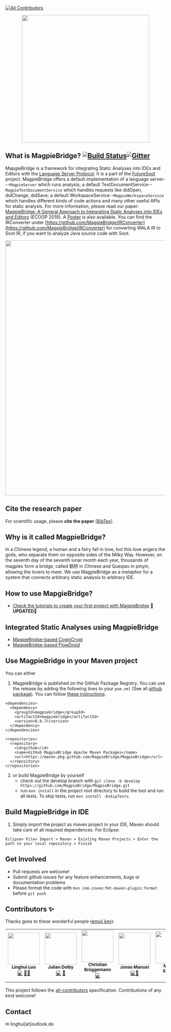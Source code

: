 
<!-- ALL-CONTRIBUTORS-BADGE:START - Do not remove or modify this section -->
[![All Contributors](https://img.shields.io/badge/all_contributors-7-orange.svg?style=flat-square)](#contributors-)
<!-- ALL-CONTRIBUTORS-BADGE:END -->
<p align="center">
<img src="https://github.com/MagpieBridge/MagpieBridge/blob/develop/doc/logshort.png" width="400">
</p> 

## What is MagpieBridge? [![Build Status](https://travis-ci.com/MagpieBridge/MagpieBridge.svg?branch=develop)](https://travis-ci.com/MagpieBridge/MagpieBridge)[![Gitter](https://badges.gitter.im/MagpieBridgeHelp/community.svg)](https://gitter.im/MagpieBridgeHelp/community?utm_source=badge&utm_medium=badge&utm_campaign=pr-badge)

MapgieBridge is a framework for integrating Static Analyses into IDEs and Editors with the [Language Server Protocol](https://microsoft.github.io/language-server-protocol/specification). It is a part of the [FutureSoot](http://sable.github.io/soot/future-soot/) project. MagpieBridge offers a default implementation of a language server---`MagpieServer` which runs analysis; a default TextDocumentService--`MagpieTextDocumentService` which handles requests like didOpen, didChange, didSave; a default WorkspaceService--`MagpieWorkspaceService` which handles different kinds of code actions and many other useful APIs for static analysis. For more information, please read our paper:
[MagpieBridge: A General Approach to Integrating Static Analyses into IDEs and Editors](https://drops.dagstuhl.de/opus/volltexte/2019/10813/pdf/LIPIcs-ECOOP-2019-21.pdf) (ECOOP 2019).
A [Poster](https://linghuiluo.github.io/ECOOP19MagpieBridgePoster.pdf) is also available. You can find the IRConverter under  [https://github.com/MagpieBridge/IRConverter](https://github.com/MagpieBridge/IRConverter) for converting WALA IR to Soot IR, if you want to analyze Java source code with Soot. 

<img src="https://github.com/MagpieBridge/MagpieBridge/blob/master/doc/goal.PNG"  width="800">

## Cite the research paper
For scientific usage, please **cite the paper** [[BibTex](https://drops.dagstuhl.de/opus/volltexte/2019/10813/)].

## Why is it called MagpieBridge?
In a Chinese legend, a human and a fairy fall in love, but this love angers the gods, who separate them
on opposite sides of the Milky Way. However, on the seventh day of the seventh lunar month each year,
thousands of magpies form a bridge, called 鹊桥 in Chinese and Queqiao in pinyin, allowing the lovers
to meet. We use MagpieBridge as a metaphor for a system that connects arbitrary static analysis to arbitrary IDE.

## How to use MapgieBridge?
- [Check the tutorials to create your first project with MagpieBridge](https://github.com/MagpieBridge/MagpieBridge/wiki) :star2:**UPDATED**:star2: 

## Integrated Static Analyses using MagpieBridge
- [MagpieBridge-based CogniCrypt](https://github.com/MagpieBridge/CryptoLSPDemo)
- [MagpieBridge-based FlowDroid](https://github.com/MagpieBridge/FlowDroidLSPDemo)

## Use MagpieBridge in your Maven project
You can either 
1. MagpieBridge is published on the GitHub Package Registry. You can use the release by adding the following lines to your `pom.xml` (See all [github package](https://github.com/MagpieBridge/MagpieBridge/packages/62902?version=0.0.7)). You can follow [these instructions](https://github.com/MagpieBridge/MagpieBridge/wiki/Tutorial-3.-How-To-Install-a-GitHub-Maven-Package). 
````
<dependencies>
  <dependency>
    <groupId>magpiebridge</groupId>
    <artifactId>magpiebridge</artifactId>
    <version>0.0.7</version>
  </dependency>
</dependencies>

<repositories>
  <repository>
    <id>github</id>
    <name>GitHub MagpieBridge Apache Maven Packages</name>
    <url>https://maven.pkg.github.com/MagpieBridge/MagpieBridge</url>
  </repository>
</repositories>
````

2. or build MagpieBridge by yourself 
    -  check out the develop branch with `git clone -b develop https://github.com/MagpieBridge/MagpieBridge.git`
    -  run `mvn install` in the project root directory to build the tool and run all tests. To skip tests, run `mvn install -DskipTests`.

## Build MagpieBridge in IDE
1. Simply import the project as maven project in your IDE, Maven should take care of all required dependences. For Eclipse: 
```
Eclipse> File> Import > Maven > Existing Maven Projects > Enter the path to your local repository > Finish
```
## Get Involved
- Pull requests are welcome!
- Submit github issues for any feature enhancements, bugs or documentation problems
- Please format the code with `mvn com.coveo:fmt-maven-plugin:format` before `git push`

## Contributors ✨

Thanks goes to these wonderful people ([emoji key](https://allcontributors.org/docs/en/emoji-key)):

<!-- ALL-CONTRIBUTORS-LIST:START - Do not remove or modify this section -->
<!-- prettier-ignore-start -->
<!-- markdownlint-disable -->
<table>
  <tr>
    <td align="center"><a href="https://linghuiluo.github.io/"><img src="https://avatars3.githubusercontent.com/u/18470909?v=4" width="100px;" alt=""/><br /><sub><b>Linghui Luo</b></sub></a><br /><a href="https://github.com/MagpieBridge/MagpieBridge/commits?author=linghuiluo" title="Code">💻</a> <a href="#design-linghuiluo" title="Design">🎨</a><a href="https://github.com/MagpieBridge/MagpieBridge/commits?author=linghuiluo" title="Documentation">📖</a></td>
    <td align="center"><a href="http://researcher.watson.ibm.com/researcher/view.php?person=us-dolby"><img src="https://avatars0.githubusercontent.com/u/1652606?v=4" width="100px;" alt=""/><br /><sub><b>Julian Dolby</b></sub></a><br /><a href="https://github.com/MagpieBridge/MagpieBridge/commits?author=juliandolby" title="Code">💻</a> <a href="#design-juliandolby" title="Design">🎨</a></td>
    <td align="center"><a href="https://cbruegg.com"><img src="https://avatars0.githubusercontent.com/u/175421?v=4" width="100px;" alt=""/><br /><sub><b>Christian Brüggemann</b></sub></a><br /><a href="https://github.com/MagpieBridge/MagpieBridge/commits?author=cbruegg" title="Code">💻</a></td>
    <td align="center"><a href="https://github.com/jonasmanuel"><img src="https://avatars1.githubusercontent.com/u/8150255?v=4" width="100px;" alt=""/><br /><sub><b>Jonas Manuel</b></sub></a><br /><a href="https://github.com/MagpieBridge/MagpieBridge/commits?author=jonasmanuel" title="Code">💻</a><a href="https://github.com/MagpieBridge/MagpieBridge/commits?author=jonasmanuel" title="Code">📖</a></td>
    <td align="center"><a href="https://github.com/swissiety"><img src="https://avatars0.githubusercontent.com/u/5645864?v=4" width="100px;" alt=""/><br /><sub><b>Markus Schmidt</b></sub></a><br /><a href="https://github.com/MagpieBridge/MagpieBridge/commits?author=swissiety" title="Tests">⚠️</a></td>
    <td align="center"><a href="http://joaocpereira.me"><img src="https://avatars0.githubusercontent.com/u/6281876?v=4" width="100px;" alt=""/><br /><sub><b>João Pereira</b></sub></a><br /><a href="https://github.com/MagpieBridge/MagpieBridge/issues?q=author%3Ajcp19" title="Bug reports">🐛</a></td>
    <td align="center"><a href="https://github.com/SvenEV"><img src="https://avatars3.githubusercontent.com/u/5737127?v=4" width="100px;" alt=""/><br /><sub><b>Sven Erik Vinkemeier</b></sub></a><br /><a href="https://github.com/MagpieBridge/MagpieBridge/issues?q=author%3ASvenEV" title="Bug reports">🐛</a></td>
  </tr>
</table>

<!-- markdownlint-enable -->
<!-- prettier-ignore-end -->
<!-- ALL-CONTRIBUTORS-LIST:END -->

This project follows the [all-contributors](https://github.com/all-contributors/all-contributors) specification. Contributions of any kind welcome!

## Contact 
&#x2709; linghui[at]outlook.de
